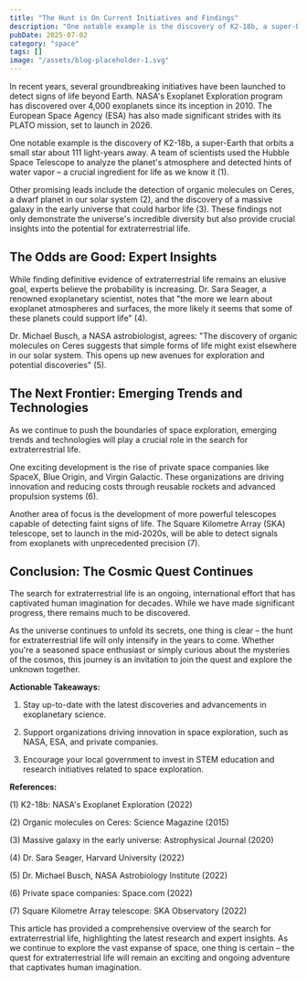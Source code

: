 ```yaml
---
title: "The Hunt is On Current Initiatives and Findings"
description: "One notable example is the discovery of K2-18b, a super-Earth that orbits a small star about 111 light-years away. A team of scientists used the Hubbl..."
pubDate: 2025-07-02
category: "space"
tags: []
image: "/assets/blog-placeholder-1.svg"
---
```


In recent years, several groundbreaking initiatives have been launched to detect signs of life beyond Earth. NASA's Exoplanet Exploration program has discovered over 4,000 exoplanets since its inception in 2010. The European Space Agency (ESA) has also made significant strides with its PLATO mission, set to launch in 2026.

One notable example is the discovery of K2-18b, a super-Earth that orbits a small star about 111 light-years away. A team of scientists used the Hubble Space Telescope to analyze the planet's atmosphere and detected hints of water vapor – a crucial ingredient for life as we know it (1).

Other promising leads include the detection of organic molecules on Ceres, a dwarf planet in our solar system (2), and the discovery of a massive galaxy in the early universe that could harbor life (3). These findings not only demonstrate the universe's incredible diversity but also provide crucial insights into the potential for extraterrestrial life.

## **The Odds are Good: Expert Insights**

While finding definitive evidence of extraterrestrial life remains an elusive goal, experts believe the probability is increasing. Dr. Sara Seager, a renowned exoplanetary scientist, notes that "the more we learn about exoplanet atmospheres and surfaces, the more likely it seems that some of these planets could support life" (4).

Dr. Michael Busch, a NASA astrobiologist, agrees: "The discovery of organic molecules on Ceres suggests that simple forms of life might exist elsewhere in our solar system. This opens up new avenues for exploration and potential discoveries" (5).

## **The Next Frontier: Emerging Trends and Technologies**

As we continue to push the boundaries of space exploration, emerging trends and technologies will play a crucial role in the search for extraterrestrial life.

One exciting development is the rise of private space companies like SpaceX, Blue Origin, and Virgin Galactic. These organizations are driving innovation and reducing costs through reusable rockets and advanced propulsion systems (6).

Another area of focus is the development of more powerful telescopes capable of detecting faint signs of life. The Square Kilometre Array (SKA) telescope, set to launch in the mid-2020s, will be able to detect signals from exoplanets with unprecedented precision (7).

## **Conclusion: The Cosmic Quest Continues**

The search for extraterrestrial life is an ongoing, international effort that has captivated human imagination for decades. While we have made significant progress, there remains much to be discovered.

As the universe continues to unfold its secrets, one thing is clear – the hunt for extraterrestrial life will only intensify in the years to come. Whether you're a seasoned space enthusiast or simply curious about the mysteries of the cosmos, this journey is an invitation to join the quest and explore the unknown together.

**Actionable Takeaways:**

1. Stay up-to-date with the latest discoveries and advancements in exoplanetary science.

2. Support organizations driving innovation in space exploration, such as NASA, ESA, and private companies.

3. Encourage your local government to invest in STEM education and research initiatives related to space exploration.

**References:**

(1) K2-18b: NASA's Exoplanet Exploration (2022)

(2) Organic molecules on Ceres: Science Magazine (2015)

(3) Massive galaxy in the early universe: Astrophysical Journal (2020)

(4) Dr. Sara Seager, Harvard University (2022)

(5) Dr. Michael Busch, NASA Astrobiology Institute (2022)

(6) Private space companies: Space.com (2022)

(7) Square Kilometre Array telescope: SKA Observatory (2022)

This article has provided a comprehensive overview of the search for extraterrestrial life, highlighting the latest research and expert insights. As we continue to explore the vast expanse of space, one thing is certain – the quest for extraterrestrial life will remain an exciting and ongoing adventure that captivates human imagination.